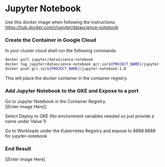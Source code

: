 # Jupyter Notebook

Use this docker image when following the instructions<br>
https://hub.docker.com/r/jupyter/datascience-notebook

### Create the Container in Google Cloud
In your cluster cloud shell run the following commands
```bash
docker pull jupyter/datascience-notebook
docker tag jupyter/datascience-notebook gcr.io/${PROJECT_NAME}/jupyter-notebook:1.0
docker push gcr.io/${PROJECT_NAME}/jupyter-notebook:1.0
```
This will place the docker container in the container registry.

### Add Jupyter Notebook to the GKE and Expose to a port
Go to Jupyter Notebook in the Container Registry. <br> 
[[Enter image Here]] <br>
<p>Select Deploy to GKE (No environment variables needed so just provide a name under Value 1) </p>
Go to Workloads under the Kubernetes Registry and expose to 8888:8888 for jupyter-notebook

### End Result
[[Enter image Here]
